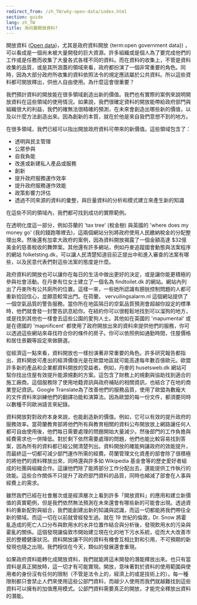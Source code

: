 ```yaml
---
redirect_from: /zh_TW/why-open-data/index.html
section: guide
lang: zh_TW
title: 為何要開放資料?
---
```


開放資料 ([Open data](/glossary/zh_TW/terms/open-data/))，尤其是政府資料開放 {term:open government data}) ，可以看成是一個尚未被大量開發的巨大資源。許多組織或是個人為了要完成他們的工作或是任務而收集了大量各式各樣不同的資料。而在資料的收集上，不管是資料收集的品質，或是其所涵蓋的領域來看，政府都扮演了一個非常重要的角色。同時，因為大部分政府所收集的資料依照法令的規定應該屬於公共資料。所以這些資料都可開放釋出，供他人自由使用。為什麼這會很重要？

我們預計資料的開放能在很多領域創造出新的價值。我們也有實際的案例來說明開放資料在這些領域的使用情況。如果說，我們很確定資料的開放能帶給政府部門與組織很大的利益，我們的確無法很精確的預測，在未來會創造出哪些新的價值，以及以什麼方法創造出來。因為創新的本質，就在於他是來自我們意想不到的地方。

在很多領域，我們已經可以指出開放政府資料可帶來的新價值。這些領域包含了：

-   透明與民主管理
-   公眾參與
-   自我負能
-   改進或新建私人產品或服務
-   創新
-   提升政府服務運作效率
-   提升政府服務運作效能
-   政策影響力評估
-   透過不同來源的資料的彙整，與巨量資料的分析和模式建立來產生新的知識

在這些不同的領域內，我們都可找到成功的實際範例。

在透明化度這一部分，例如芬蘭的 'tax tree' (稅金樹) 與英國的 'where does my money go' (我的錢跑哪裡去)，這兩個網站分別將政府使用人民繳納稅金的分配整理出來。然後還有加拿大政府的案例，因為資料開放揭露了一個金額高達 \$32億美金的慈善稅收的舞弊案。其他還有許多網站，例如丹麥追蹤國會動態與法案程序的網站 folketsting.dk，可以讓人民清楚知道目前正提出中和進入審查的法案有哪些，以及民意代表們對這些法案的態度是什麼。

政府資料的開放也可以讓你在每日的生活中做出更好的決定，或是讓你能更積極的參與社會活動。在丹麥有位女士建立了一個名為 findtoilet.dk 的網站。網站內列出了丹麥所有公共廁所的位置。這樣一來，一些她所認識有膀胱控制問題的人都可重新拾回信心，並願意較常出門。在荷蘭， vervuilingsalarm.nl 這個網站提供了一個空氣品質的警告服務。當你所在地區隔日的空氣品質預測會超越你設定的標準時，他們就會發一封警告訊息給你。在紐約你可以很輕鬆地找到可以溜狗的地方，或是找到其他也一樣會去這些公園的愛狗人士。其他如在英國的 'mapumental' 或是在德國的 'mapnificent' 都使用了政府開放出來的資料來提供他們的服務，你可以透過這些網站來尋找符合你的條件的房子。你可以依照例如通勤時間，住屋價格和居住景觀等設定來做篩選。

從經濟這一點來看，資料開放也一樣扮演著非常重要的角色。許多研究報告都指出，資料開放可產出的經濟價值光是在歐盟地區就可能高達每年數百億歐元。歐盟許多新的產品和企業都資料開放的受益者。例如，丹麥的 husetsweb.dk 網站可幫你找出住屋有效提升能源規劃的方案。這包含了財務上的規劃與協助找到適合的施工廠商。這個服務除了使用地籍資訊與政府補貼的相關資訊，也結合了在地的商業登記資訊。Google Translate為了改善他們的服務品質，使用了歐盟為數龐大的文件資料來訓練他們的翻譯功能和演算法。因為歐盟的每一份文件，都須要同時以數種不同歐洲語言來紀錄。

資料開放對對政府本身來說，也能創造新的價值。例如，它可以有效的提升政府的服務效率。當荷蘭教育部將他們所有與教育相關的資料公布開放放上網路讓任何人都可自由使用後，他們每日需要處理的問題開始大量減少。然後部門的工作負擔與經費需求也一併降低。對於剩下依然需要處理的問題，他們也能比較容易找到答案，因為所有的資料都已經公開清楚列出。資料開放的確能夠讓政府的效能提升，而最終這一切都可減少部門運作所需的經費。荷蘭管理文化資產的部會除了很積極的將他們的資料釋放出來，同時還與許多如 Wikipedia 基金會等的歷史愛好者組成的社團與組織合作。這讓他們除了能將部分工作分配出去，還能提供工作執行的效能。這些合作關係不只提升了政府部門資料的品質，同時也縮減了部會在人事與經費上的需求。

雖然我們已經在社會層次或是經濟層次上看到許多「開放資料」的應用和建立新價值的真實範例，但是我們依然無法預測在未來還會有哪些新的可能會出現。透過資料的重新配對與組合，我們能創建出新的知識與認識，而這一切都能將我們帶往全新的領域。而這一切在以前就曾經發生過。就在 19 世紀的倫敦，Dr. Snow 將霍亂造成的死亡人口分布與飲用水的水井位置作結合與分析後，發現飲用水的污染與霍亂的關係。這個發現讓倫敦市開始建立現在化的地下污水系統，從而大大改善市民的整體健康狀況。資料開放讓不同的資料有機會互相比對和引用，不可預期的新發現也隨之出現。我們相信在今天，類似的發展還會重現。

如果政府資料能轉化成開放資料，我們就能將這未開發的潛能釋放出來。也只有當資料是真正開放時，這一切才有可能實現。開放，意味著對於資料的使用範圍與使用者的身份沒有任何的限制（不管是法令上的，經濟上的或是技術上的）。每一種限制都只會禁止人們來使用這些公部門資料，而越少人使用而我們就越難找到這些資料可以擁有的加值應用模式。公部門資料需要真正的開放，才能完全釋放出資料的潛能。
